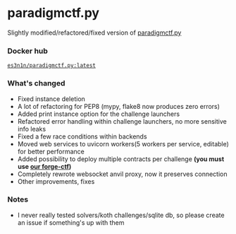 # paradigmctf.py

Slightly modified/refactored/fixed version of [paradigmctf.py](https://github.com/paradigmxyz/paradigm-ctf-infrastructure/)

### Docker hub

[`es3n1n/paradigmctf.py:latest`](https://hub.docker.com/repository/docker/es3n1n/paradigmctf.py/general)

### What's changed

- Fixed instance deletion
- A lot of refactoring for PEP8 (mypy, flake8 now produces zero errors)
- Added print instance option for the challenge launchers
- Refactored error handling within challenge launchers, no more sensitive info leaks
- Fixed a few race conditions within backends
- Moved web services to uvicorn workers(5 workers per service, editable) for better performance
- Added possibility to deploy multiple contracts per challenge **(you must use [our forge-ctf](https://github.com/es3n1n/forge-ctf))**
- Completely rewrote websocket anvil proxy, now it preserves connection
- Other improvements, fixes

### Notes

- I never really tested solvers/koth challenges/sqlite db, so please create an issue if something's up with them 
